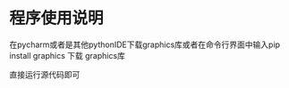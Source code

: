 

# 程序使用说明

在pycharm或者是其他pythonIDE下载graphics库或者在命令行界面中输入pip install graphics 下载 graphics库

直接运行源代码即可